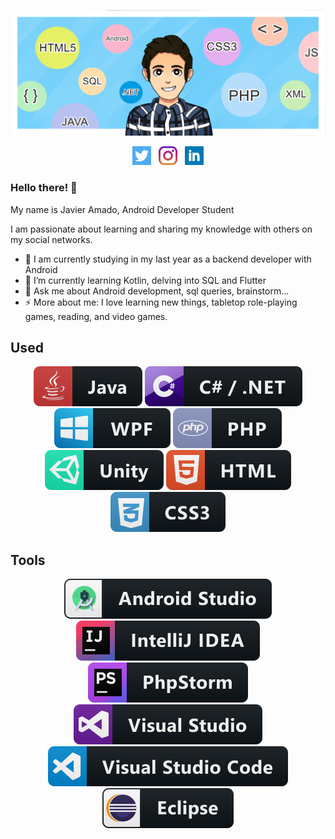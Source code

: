 ![javier amado header](https://github.com/KamiKeys/KamiKeys/blob/master/icon/banner.png)
<p align='center'>
<a href="https://twitter.com/JavierAmadoM"><img height="30" src="https://github.com/KamiKeys/KamiKeys/blob/master/icon/twitter.png?raw=true"></a>&nbsp;&nbsp;
<a href="https://instagram.com/javieramadom"><img height="30" src="https://github.com/KamiKeys/KamiKeys/blob/master/icon/instagram.jpg?raw=true"></a>&nbsp;&nbsp;
<a href="https://www.linkedin.com/in/javier-miguel-amado/"><img height="30" src="https://github.com/KamiKeys/KamiKeys/blob/master/icon/linkedin.png?raw=true"></a>
</p>  

### Hello there! 👋

My name is Javier Amado, Android Developer Student  

I am passionate about learning and sharing my knowledge with others on my social networks.  

- 🔭 I am currently studying in my last year as a backend developer with Android
- 🌱 I’m currently learning Kotlin, delving into SQL and Flutter
- 💬 Ask me about Android development, sql queries, brainstorm...
- ⚡ More about me: I love learning new things, tabletop role-playing games, reading, and video games.  

## Used

   <p align="center">
      <img src="https://github.com/MikeCodesDotNET/ColoredBadges/blob/master/svg/dev/languages/java.svg" />
      <img src="https://github.com/MikeCodesDotNET/ColoredBadges/raw/master/svg/dev/languages/csharp_dotnet.svg" />
      <img src="https://github.com/MikeCodesDotNET/ColoredBadges/blob/master/svg/dev/frameworks/wpf.svg" />
      <img src="https://github.com/MikeCodesDotNET/ColoredBadges/blob/master/svg/dev/languages/php.svg" />
      <img src="https://github.com/MikeCodesDotNET/ColoredBadges/blob/master/svg/dev/frameworks/unity.svg" />
      <img src="https://github.com/MikeCodesDotNET/ColoredBadges/blob/master/svg/dev/languages/html.svg" />
      <img src="https://github.com/MikeCodesDotNET/ColoredBadges/blob/master/svg/dev/languages/css3.svg" />
   </p>  
   
## Tools

   <p align="center">
      <img src="https://github.com/MikeCodesDotNET/ColoredBadges/blob/master/svg/dev/tools/android_studio_colour.svg" />
      <img src="https://github.com/MikeCodesDotNET/ColoredBadges/blob/master/svg/dev/tools/jetbrains_intellij.svg" />
      <img src="https://github.com/MikeCodesDotNET/ColoredBadges/blob/master/svg/dev/tools/jetbrains_phpstorm.svg" />
      <img src="https://github.com/MikeCodesDotNET/ColoredBadges/blob/master/svg/dev/tools/visualstudio.svg" />
      <img src="https://github.com/MikeCodesDotNET/ColoredBadges/blob/master/svg/dev/tools/visualstudio_code.svg" />
      <img src="https://github.com/MikeCodesDotNET/ColoredBadges/blob/master/svg/dev/tools/eclipse.svg" />
   </p>
